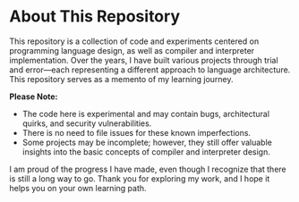 # About This Repository

This repository is a collection of code and experiments centered on programming language design, as well as compiler and interpreter implementation. Over the years, I have built various projects through trial and error—each representing a different approach to language architecture. This repository serves as a memento of my learning journey.

**Please Note:**  
- The code here is experimental and may contain bugs, architectural quirks, and security vulnerabilities.  
- There is no need to file issues for these known imperfections.  
- Some projects may be incomplete; however, they still offer valuable insights into the basic concepts of compiler and interpreter design.

I am proud of the progress I have made, even though I recognize that there is still a long way to go. Thank you for exploring my work, and I hope it helps you on your own learning path.
